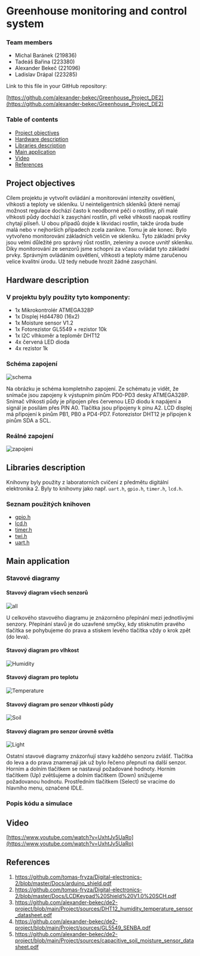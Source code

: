 # Greenhouse monitoring and control system

### Team members

* Michal Baránek (219836)
* Tadeáš Bařina (223380)
* Alexander Bekeč (221096)
* Ladislav Drápal (223285)

Link to this file in your GitHub repository:

[https://github.com/alexander-bekec/Greenhouse_Project_DE2](https://github.com/alexander-bekec/Greenhouse_Project_DE2)

### Table of contents

* [Project objectives](#objectives)
* [Hardware description](#hardware)
* [Libraries description](#libs)
* [Main application](#main)
* [Video](#video)
* [References](#references)

<a name="objectives"></a>

## Project objectives

Cílem projektu je vytvořit ovládání a monitorování intenzity osvětlení, vlhkosti a teploty ve skleníku. U neinteligentních skleníků (které nemají možnost regulace dochází často k neodborné péči o rostliny, při malé vlhkosti půdy dochází k zasychání rostlin, při velké vlhkosti naopak rostliny chytají plíseň. U obou případů dojde k likvidaci rostlin, takže úroda bude malá nebo v nejhorších případech zcela zanikne. Tomu je ale konec. Bylo vytvořeno monitorování základních veličin ve skleníku. Tyto základní prvky jsou velmi důležité pro správný růst rostlin, zeleniny a ovoce uvnitř skleníku. Díky monitorování ze senzorů jsme schopni za včasu ovládat tyto základní prvky. Správným ovládáním osvětlení, vlhkosti a teploty máme zaručenou velice kvalitní úrodu. Už tedy nebude hrozit žádné zasychání.

<a name="hardware"></a>

## Hardware description

### V projektu byly použity tyto komponenty:
* 1x Mikrokontrolér ATMEGA328P
* 1x Displej Hd44780 (16x2)
* 1x Moisture sensor V1.2
* 1x Fotorezistor GL5549 + rezistor 10k
* 1x I2C vlhkoměr a teploměr DHT12
* 4x červená LED dioda
* 4x rezistor 1k

### Schéma zapojení
![schema](Image/schema.png)

Na obrázku je schéma kompletního zapojení. Ze schématu je vidět, že snímače jsou zapojeny k výstupním pinům PD0-PD3 desky ATMEGA328P. Snímač vlhkosti půdy je připojen přes červenou LED diodu k napájení a signál je posílám přes PIN A0. Tlačítka jsou připojeny k pinu A2. LCD displej má připojení k pinům PB1, PB0 a PD4-PD7. Fotorezistor DHT12 je připojen k pinům SDA a SCL.

### Reálné zapojení
![zapojeni](Image/zapojeni.png)

<a name="libs"></a>

## Libraries description

Knihovny byly použity z laboratorních cvičení z předmětu digitální elektronika 2. Byly to knihovny jako např. `uart.h`, `gpio.h`, `timer.h`, `lcd.h`.

### Seznam použitých knihoven
* [gpio.h](https://github.com/alexander-bekec/Greenhouse_Project_DE2/blob/main/Project/greenhouse_controller_project/greenhouse_controller_project/gpio.h)
* [lcd.h](https://github.com/alexander-bekec/Greenhouse_Project_DE2/blob/main/Project/greenhouse_controller_project/greenhouse_controller_project/lcd.h)
* [timer.h](https://github.com/alexander-bekec/Greenhouse_Project_DE2/blob/main/Project/greenhouse_controller_project/greenhouse_controller_project/timer.h)
* [twi.h](https://github.com/alexander-bekec/Greenhouse_Project_DE2/blob/main/Project/greenhouse_controller_project/greenhouse_controller_project/twi.h)
* [uart.h](https://github.com/alexander-bekec/Greenhouse_Project_DE2/blob/main/Project/greenhouse_controller_project/greenhouse_controller_project/uart.h)

<a name="main"></a>

## Main application

### Stavové diagramy

#### Stavový diagram všech senzorů
![all](Image/Statediagram_komplet.png)

U celkového stavového diagramu je znázorněno přepínání mezi jednotlivými senzory. Přepínání stavů je do uzavřené smyčky, kdy stisknutím pravého tlačítka se pohybujeme do prava a stiskem levého tlačítka vždy o krok zpět (do leva).

#### Stavový diagram pro vlhkost
![Humidity](Image/Humidity2.png)

#### Stavový diagram pro teplotu
![Temperature](Image/Temperature2.png)

#### Stavový diagram pro senzor vlhkosti půdy
![Soil](Image/Soil_moist2.png)

#### Stavový diagram pro senzor úrovně světla
![Light](Image/Light_level.png)

Ostatní stavové diagramy znázorňují stavy každého senzoru zvlášť. Tlačítka do leva a do prava znamenají jak už bylo řečeno přepnutí na další senzor. Horním a dolním tlačítkem se nastavují požadované hodnoty. Horním tlačítkem (Up) zvětšujeme a dolním tlačítkem (Down) snižujeme požadovanou hodnotu. Prostředním tlačítkem (Select) se vracíme do hlavního menu, označené IDLE.

### Popis kódu a simulace

<a name="video"></a>

## Video

[https://www.youtube.com/watch?v=UxhtJv5UaRo](https://www.youtube.com/watch?v=UxhtJv5UaRo)

<a name="references"></a>

## References

1. https://github.com/tomas-fryza/Digital-electronics-2/blob/master/Docs/arduino_shield.pdf
2. https://github.com/tomas-fryza/Digital-electronics-2/blob/master/Docs/LCDKeypad%20Shield%20V1.0%20SCH.pdf
3. https://github.com/alexander-bekec/de2-project/blob/main/Project/sources/DHT12_humidity_temperature_sensor_datasheet.pdf
4. https://github.com/alexander-bekec/de2-project/blob/main/Project/sources/GL5549_SENBA.pdf
5. https://github.com/alexander-bekec/de2-project/blob/main/Project/sources/capacitive_soil_moisture_sensor_datasheet.pdf